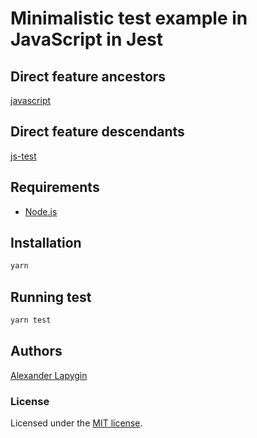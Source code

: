 # Minimalistic test example in JavaScript in Jest

## Direct feature ancestors

[javascript](https://github.com/softspider/javascript)

## Direct feature descendants

[js-test](https://github.com/softspider/js-test)

## Requirements

* [Node.js](https://nodejs.org/en/download/package-manager/)

## Installation

```sh
yarn
```

## Running test

```sh
yarn test
```

## Authors

[Alexander Lapygin](https://github.com/AlexanderLapygin)

### License

Licensed under the [MIT license](./LICENSE).

